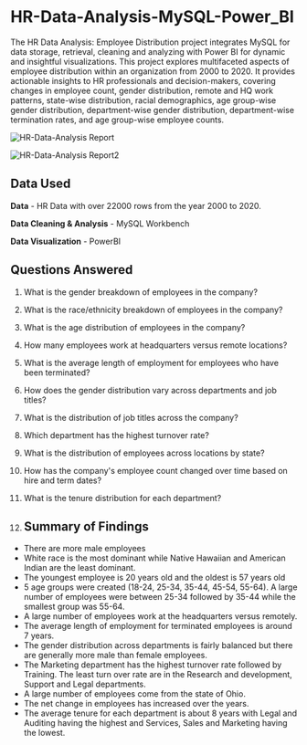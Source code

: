 # HR-Data-Analysis-MySQL-Power_BI

The HR Data Analysis: Employee Distribution project integrates MySQL for data storage, retrieval, cleaning and analyzing with Power BI for dynamic and insightful visualizations. This project explores multifaceted aspects of employee distribution within an organization from 2000 to 2020. It provides actionable insights to HR professionals and decision-makers, covering changes in employee count, gender distribution, remote and HQ work patterns, state-wise distribution, racial demographics, age group-wise gender distribution, department-wise gender distribution, department-wise termination rates, and age group-wise employee counts.

![HR-Data-Analysis Report](https://github.com/Krunal-4498/HR-Data-Analysis-MySQL-Power_BI/assets/134350505/598a6d6e-f4da-47ce-b574-e7f02e02c617)

![HR-Data-Analysis Report2](https://github.com/Krunal-4498/HR-Data-Analysis-MySQL-Power_BI/assets/134350505/567a670b-8ee8-4627-9a7c-e03a52f038c6)


## Data Used

**Data** - HR Data with over 22000 rows from the year 2000 to 2020.

**Data Cleaning & Analysis** - MySQL Workbench

**Data Visualization** - PowerBI


## Questions Answered

1. What is the gender breakdown of employees in the company?
2. What is the race/ethnicity breakdown of employees in the company?
3. What is the age distribution of employees in the company?
4. How many employees work at headquarters versus remote locations?
5. What is the average length of employment for employees who have been terminated?
6. How does the gender distribution vary across departments and job titles?
7. What is the distribution of job titles across the company?
8. Which department has the highest turnover rate?
9. What is the distribution of employees across locations by state?
10. How has the company's employee count changed over time based on hire and term dates?
11. What is the tenure distribution for each department?

12. ## Summary of Findings
 - There are more male employees
 - White race is the most dominant while Native Hawaiian and American Indian are the least dominant.
 - The youngest employee is 20 years old and the oldest is 57 years old
 - 5 age groups were created (18-24, 25-34, 35-44, 45-54, 55-64). A large number of employees were between 25-34 followed by 35-44 while the smallest group was 55-64.
 - A large number of employees work at the headquarters versus remotely.
 - The average length of employment for terminated employees is around 7 years.
 - The gender distribution across departments is fairly balanced but there are generally more male than female employees.
 - The Marketing department has the highest turnover rate followed by Training. The least turn over rate are in the Research and development, Support and Legal departments.
 - A large number of employees come from the state of Ohio.
 - The net change in employees has increased over the years.
- The average tenure for each department is about 8 years with Legal and Auditing having the highest and Services, Sales and Marketing having the lowest.
